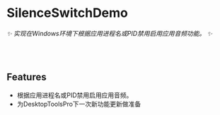 ﻿# SilenceSwitchDemo

_✨ 实现在Windows环境下根据应用进程名或PID禁用启用应用音频功能。 ✨_
  
</div>




<br/><br/>

## Features

- 根据应用进程名或PID禁用启用应用音频。
- 为DesktopToolsPro下一次新功能更新做准备